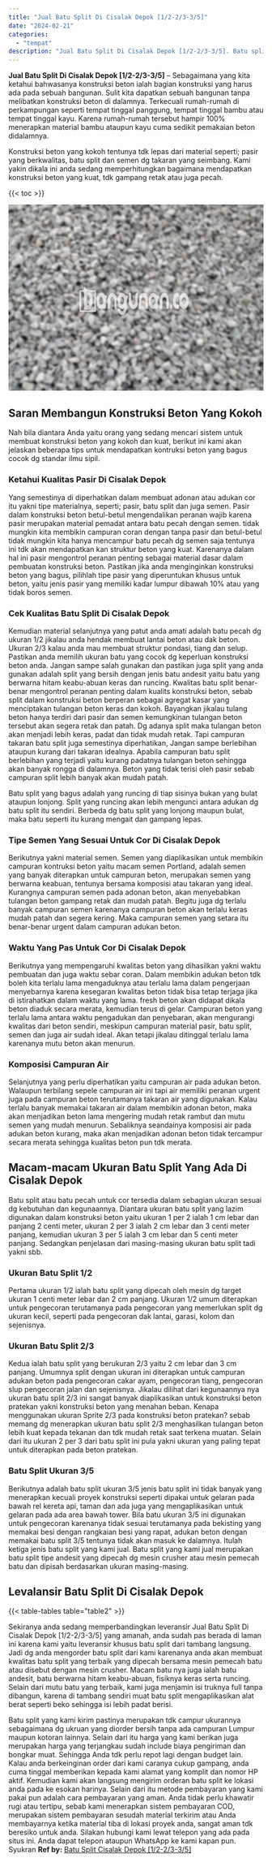 ```yaml
---
title: "Jual Batu Split Di Cisalak Depok [1/2-2/3-3/5]"
date: "2024-02-21"
categories: 
  - "tempat"
description: "Jual Batu Split Di Cisalak Depok [1/2-2/3-3/5]. Batu split yang kami kirim pastinya merupakan tdk campur ukurannya sebagaimana dg ukruan yang diorder bersih..."
---
```


**Jual Batu Split Di Cisalak Depok \[1/2-2/3-3/5\]** – Sebagaimana yang kita ketahui bahwasanya konstruksi beton ialah bagian konstruksi yang harus ada pada sebuah bangunan. Sulit kita dapatkan sebuah bangunan tanpa melibatkan konstruksi beton di dalamnya. Terkecuali rumah-rumah di perkampungan seperti tempat tinggal panggung, tempat tinggal bambu atau tempat tinggal kayu. Karena rumah-rumah tersebut hampir 100% menerapkan material bambu ataupun kayu cuma sedikit pemakaian beton didalamnya.

Konstruksi beton yang kokoh tentunya tdk lepas dari material seperti; pasir yang berkwalitas, batu split dan semen dg takaran yang seimbang. Kami yakin dikala ini anda sedang memperhitungkan bagaimana mendapatkan konstruksi beton yang kuat, tdk gampang retak atau juga pecah.

{{< toc >}}

![Jual Batu Split Di Cisalak Depok [1/2-2/3-3/5]](/images/jual-batu-split-37.png)

## Saran Membangun Konstruksi Beton Yang Kokoh

Nah bila diantara Anda yaitu orang yang sedang mencari sistem untuk membuat konstruksi beton yang kokoh dan kuat, berikut ini kami akan jelaskan beberapa tips untuk mendapatkan kontruksi beton yang bagus cocok dg standar ilmu sipil.

### Ketahui Kualitas Pasir Di Cisalak Depok

Yang semestinya di diperhatikan dalam membuat adonan atau adukan cor itu yakni tipe materialnya, seperti; pasir, batu split dan juga semen. Pasir dalam konstruksi beton betul-betul mengendalikan peranan wajib karena pasir merupakan material pemadat antara batu pecah dengan semen. tidak mungkin kita membikin campuran coran dengan tanpa pasir dan betul-betul tidak mungkin kita hanya mencampur batu pecah dg semen saja tentunya ini tdk akan mendapatkan kan struktur beton yang kuat. Karenanya dalam hal ini pasir mengontrol peranan penting sebagai material dasar dalam pembuatan konstruksi beton. Pastikan jika anda menginginkan konstruksi beton yang bagus, pilihlah tipe pasir yang diperuntukan khusus untuk beton, yaitu jenis pasir yang memiliki kadar lumpur dibawah 10% atau yang tidak boros semen.

### Cek Kualitas Batu Split Di Cisalak Depok

Kemudian material selanjutnya yang patut anda amati adalah batu pecah dg ukuran 1/2 jikalau anda hendak membuat lantai beton atau dak beton. Ukuran 2/3 kalau anda mau membuat struktur pondasi, tiang dan selup. Pastikan anda memilih ukuran batu yang cocok dg keperluan konstruksi beton anda. Jangan sampe salah gunakan dan pastikan juga split yang anda gunakan adalah split yang bersih dengan jenis batu andesit yaitu batu yang berwarna hitam keabu-abuan keras dan runcing. Kwalitas batu split benar-benar mengontrol peranan penting dalam kualits konstruksi beton, sebab split dalam konstruksi beton berperan sebagai agregat kasar yang menciptakan tulangan beton keras dan kokoh. Bayangkan jikalau tulang beton hanya terdiri dari pasir dan semen kemungkinan tulangan beton tersebut akan segera retak dan patah. Dg adanya split maka tulangan beton akan menjadi lebih keras, padat dan tidak mudah retak. Tapi campuran takaran batu split juga semestinya diperhatikan, Jangan sampe berlebihan ataupun kurang dari takaran idealnya. Apabila campuran batu split berlebihan yang terjadi yaitu kurang padatnya tulangan beton sehingga akan banyak rongga di dalamnya. Beton yang tidak terisi oleh pasir sebab campuran split lebih banyak akan mudah patah.

Batu split yang bagus adalah yang runcing di tiap sisinya bukan yang bulat ataupun lonjong. Split yang runcing akan lebih mengunci antara adukan dg batu split itu sendiri. Berbeda dg batu split yang lonjong maupun bulat, maka batu seperti itu kurang mengait dan gampang lepas.

### Tipe Semen Yang Sesuai Untuk Cor Di Cisalak Depok

Berikutnya yakni material semen. Semen yang diaplikasikan untuk membikin campuran kontruksi beton yaitu macam semen Portland, adalah semen yang banyak diterapkan untuk campuran beton, merupakan semen yang berwarna keabuan, tentunya bersama komposisi atau takaran yang ideal. Kurangnya campuran semen pada adonan beton, akan menyebabkan tulangan beton gampang retak dan mudah patah. Begitu juga dg terlalu banyak campuran semen karenanya campuran beton akan terlalu keras mudah patah dan segera kering. Maka campuran semen yang setara itu benar-benar urgent dalam campuran adukan beton.

### Waktu Yang Pas Untuk Cor Di Cisalak Depok

Berikutnya yang mempengaruhi kwalitas beton yang dihasilkan yakni waktu pembuatan dan juga waktu sebar coran. Dalam membikin adukan beton tdk boleh kita terlalu lama mengaduknya atau terlalu lama dalam pengerjaan menyebarnya karena kesegaran kwalitas beton tidak bisa tetap terjaga jika di istirahatkan dalam waktu yang lama. fresh beton akan didapat dikala beton diaduk secara merata, kemudian terus di gelar. Campuran beton yang terlalu lama antara waktu pengadukan dan penyebaran, akan mengurangi kwalitas dari beton sendiri, meskipun campuran material pasir, batu split, semen dan juga air sudah ideal. Akan tetapi jikalau ditinggal terlalu lama karenanya mutu beton akan menurun.

### Komposisi Campuran Air

Selanjutnya yang perlu diperhatikan yaitu campuran air pada adukan beton. Walaupun terbilang sepele campuran air ini tapi air memiliki peranan urgent juga pada campuran beton terutamanya takaran air yang digunakan. Kalau terlalu banyak memakai takaran air dalam membikin adonan beton, maka akan menjadikan beton lama mengering mudah retak rambut dan mutu semen yang mudah menurun. Sebaliknya seandainya komposisi air pada adukan beton kurang, maka akan menjadikan adonan beton tidak tercampur secara merata sehingga kualitas beton pun tdk merata.

## Macam-macam Ukuran Batu Split Yang Ada Di Cisalak Depok

Batu split atau batu pecah untuk cor tersedia dalam sebagian ukuran sesuai dg kebutuhan dan kegunaannya. Diantara ukuran batu split yang lazim digunakan dalam konstruksi beton yaitu ukuran 1 per 2 ialah 1 cm lebar dan panjang 2 centi meter, ukuran 2 per 3 ialah 2 cm lebar dan 3 centi meter panjang, kemudian ukuran 3 per 5 ialah 3 cm lebar dan 5 centi meter panjang. Sedangkan penjelasan dari masing-masing ukuran batu split tadi yakni sbb.

### Ukuran Batu Split 1/2

Pertama ukuran 1/2 ialah batu split yang dipecah oleh mesin dg target ukuran 1 centi meter lebar dan 2 cm panjang. Ukuran 1/2 umum diterapkan untuk pengecoran terutamanya pada pengecoran yang memerlukan split dg ukuran kecil, seperti pada pengecoran dak lantai, garasi, kolom dan sejenisnya.

### Ukuran Batu Split 2/3

Kedua ialah batu split yang berukuran 2/3 yaitu 2 cm lebar dan 3 cm panjang. Umumnya split dengan ukuran ini diterapkan untuk campuran adukan beton pada pengecoran cakar ayam, pengecoran tiang, pengecoran slup pengecoran jalan dan sejenisnya. Jikalau dilihat dari kegunaannya nya ukuran batu split 2/3 ini sangat banyak diaplikasikan untuk konstruksi beton pratekan yakni konstruksi beton yang menahan beban. Kenapa menggunakan ukuran Sprite 2/3 pada konstruksi beton pratekan? sebab memang dg menerapkan ukuran batu split 2/3 menghasilkan tulangan beton lebih kuat kepada tekanan dan tdk mudah retak saat terkena muatan. Selain dari itu ukuran 2 per 3 dari batu split ini pula yakni ukuran yang paling tepat untuk diterapkan pada beton pratekan.

### Batu Split Ukuran 3/5

Berikutnya adalah batu split ukuran 3/5 jenis batu split ini tidak banyak yang menerapkan kecuali proyek konstruksi seperti dipakai untuk gelaran pada bawah rel kereta api, taman dan ada juga yang mengaplikasikan untuk gelaran pada ada area bawah tower. Bila batu ukuran 3/5 ini digunakan untuk pengecoran karenanya tidak sesuai terutamanya pada bekisting yang memakai besi dengan rangkaian besi yang rapat, adukan beton dengan memakai batu split 3/5 tentunya tidak akan masuk ke dalamnya. Itulah ketiga jenis batu split yang kami jual. Batu split yang kami jual merupakan batu split tipe andesit yang dipecah dg mesin crusher atau mesin pemecah batu dan dipisah berdasarkan ukuran masing-masing.

## Levalansir Batu Split Di Cisalak Depok

{{< table-tables table="table2" >}}

Sekiranya anda sedang memperbandingkan leveransir Jual Batu Split Di Cisalak Depok \[1/2-2/3-3/5\] yang amanah, anda sudah pas berada di laman ini karena kami yaitu leveransir khusus batu split dari tambang langsung. Jadi dg anda mengorder batu split dari kami karenanya anda akan membuat kwalitas batu split yang terbaik yang dipecah bersama mesin pemecah batu atau disebut dengan mesin crusher. Macam batu nya juga ialah batu andesit, batu berwarna hitam keabu-abuan, fisiknya keras serta runcing. Selain dari mutu batu yang terbaik, kami juga menjamin isi truknya full tanpa dibangun, karena di tambang sendiri muat batu split mengaplikasikan alat berat seperti beko sehingga isi lebih padat berisi.

Batu split yang kami kirim pastinya merupakan tdk campur ukurannya sebagaimana dg ukruan yang diorder bersih tanpa ada campuran Lumpur maupun kotoran lainnya. Selain dari itu harga yang kami berikan juga merupakan harga yang terjangkau sudah include biaya pengiriman dan bongkar muat. Sehingga Anda tdk perlu repot lagi dengan budget lain. Kalau anda berkeinginan order dari kami caranya cukup gampang, anda cuma tinggal memberikan kepada kami alamat yang komplit dan nomor HP aktif. Kemudian kami akan langsung mengirim orderan batu split ke lokasi anda pada ke esokan harinya. Selain dari itu metode pembayaran yang kami pakai pun adalah cara pembayaran yang aman. Anda tidak perlu khawatir rugi atau tertipu, sebab kami menerapkan sistem pembayaran COD, merupakan sistem pembayaran sesudah material terkirim atau Anda membayarnya ketika material tiba di lokasi proyek anda, sangat aman tdk beresiko untuk anda. Silakan hubungi kami lewat telepon yang ada pada situs ini. Anda dapat telepon ataupun WhatsApp ke kami kapan pun. Syukran
**Ref by:** [Batu Split Cisalak Depok [1/2-2/3-3/5]](https://id.wikipedia.org/wiki/Batu)
